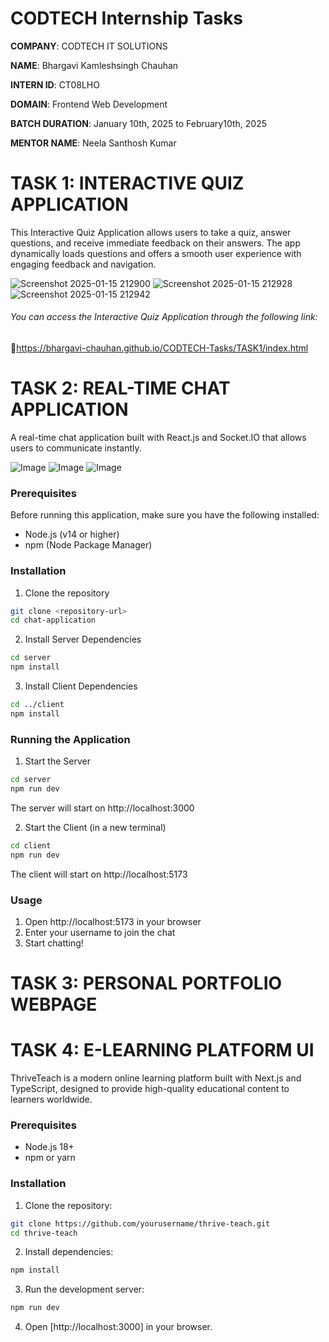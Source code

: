 # CODTECH Internship Tasks 
**COMPANY**: CODTECH IT SOLUTIONS

**NAME**: Bhargavi Kamleshsingh Chauhan

**INTERN ID**: CT08LHO

**DOMAIN**: Frontend Web Development

**BATCH DURATION**: January 10th, 2025 to February10th, 2025

**MENTOR NAME**: Neela Santhosh Kumar

# TASK 1: INTERACTIVE QUIZ APPLICATION
This Interactive Quiz Application allows users to take a quiz, answer questions, and receive immediate feedback on their answers. The app dynamically loads questions and offers a smooth user experience with 
engaging feedback and navigation.

![Screenshot 2025-01-15 212900](https://github.com/user-attachments/assets/d39eee14-c08a-414e-95e5-24f73f55443a)
![Screenshot 2025-01-15 212928](https://github.com/user-attachments/assets/368cd152-ca6d-495e-b1b0-cf90d6941418)
![Screenshot 2025-01-15 212942](https://github.com/user-attachments/assets/270f51a6-d4f5-4ed5-9de4-0231c270b5f6)

###### You can access the *Interactive Quiz Application* through the following link:
 🔗https://bhargavi-chauhan.github.io/CODTECH-Tasks/TASK1/index.html

# TASK 2: REAL-TIME CHAT APPLICATION
A real-time chat application built with React.js and Socket.IO that allows users to communicate instantly.

![Image](https://github.com/user-attachments/assets/b00f04e1-d2c2-4786-88e2-35bfbd1af189)
![Image](https://github.com/user-attachments/assets/8cf0f238-86d5-4bb9-be57-73bb003bb5e8)
![Image](https://github.com/user-attachments/assets/8be7c6f8-97ca-45a8-af3f-e6c270d1bed1)

### Prerequisites

Before running this application, make sure you have the following installed:
- Node.js (v14 or higher)
- npm (Node Package Manager)

### Installation

1. Clone the repository
```bash
git clone <repository-url>
cd chat-application
```

2. Install Server Dependencies
```bash
cd server
npm install
```

3. Install Client Dependencies
```bash
cd ../client
npm install
```

### Running the Application

1. Start the Server
```bash
cd server
npm run dev
```
The server will start on http://localhost:3000

2. Start the Client (in a new terminal)
```bash
cd client
npm run dev
```
The client will start on http://localhost:5173

### Usage

1. Open http://localhost:5173 in your browser
2. Enter your username to join the chat
3. Start chatting!
   
# TASK 3: PERSONAL PORTFOLIO WEBPAGE

# TASK 4: E-LEARNING PLATFORM UI
ThriveTeach is a modern online learning platform built with Next.js and TypeScript, designed to provide high-quality educational content to learners worldwide.

### Prerequisites

- Node.js 18+ 
- npm or yarn

### Installation

1. Clone the repository:
```bash
git clone https://github.com/yourusername/thrive-teach.git
cd thrive-teach
```

2. Install dependencies:
```bash
npm install
```

3. Run the development server:
```bash
npm run dev
```

4. Open [http://localhost:3000] in your browser.


